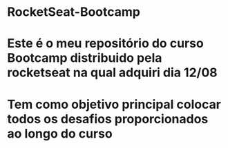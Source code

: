# RocketSeat-Bootcamp

# Este é o meu repositório do curso Bootcamp distribuido pela rocketseat na qual adquiri dia 12/08

# Tem como objetivo principal colocar todos os desafios proporcionados ao longo do curso
